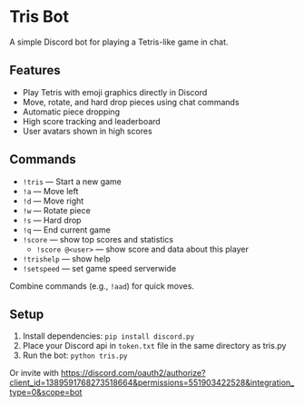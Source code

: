 # Tris Bot

A simple Discord bot for playing a Tetris-like game in chat.

## Features

- Play Tetris with emoji graphics directly in Discord
- Move, rotate, and hard drop pieces using chat commands
- Automatic piece dropping
- High score tracking and leaderboard
- User avatars shown in high scores

## Commands

- `!tris` — Start a new game
- `!a` — Move left
- `!d` — Move right
- `!w` — Rotate piece
- `!s` — Hard drop
- `!q` — End current game
- `!score` — show top scores and statistics
    - `!score @<user>` — show score and data about this player
- `!trishelp` — show help
- `!setspeed` — set game speed serverwide

Combine commands (e.g., `!aad`) for quick moves.

## Setup

1. Install dependencies: `pip install discord.py`
2. Place your Discord api in `token.txt` file in the same directory as tris.py
3. Run the bot: `python tris.py`

Or invite with https://discord.com/oauth2/authorize?client_id=1389591768273518664&permissions=551903422528&integration_type=0&scope=bot
